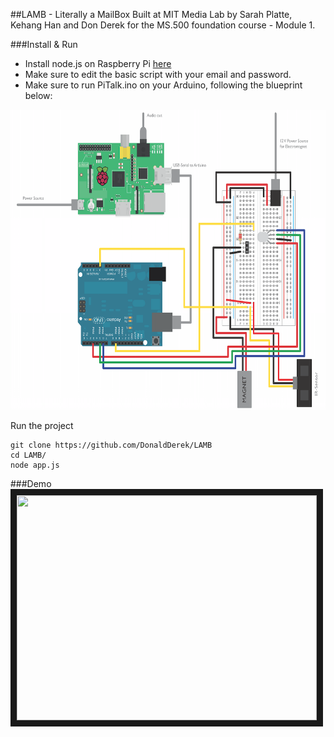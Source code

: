##LAMB - Literally a MailBox
Built at MIT Media Lab by Sarah Platte, Kehang Han and Don Derek for the MS.500 foundation course - Module 1.

###Install & Run

+ Install node.js on Raspberry Pi [here](https://github.com/DonaldDerek/rPi-cheat-sheet)
+ Make sure to edit the basic script with your email and password.
+ Make sure to run PiTalk.ino on your Arduino, following the blueprint below:

<img src="https://raw.githubusercontent.com/DonaldDerek/LAMB/master/blueprint.png" width="640" height="480" />

Run the project

```
git clone https://github.com/DonaldDerek/LAMB
cd LAMB/
node app.js
```

###Demo
<a href="http://www.youtube.com/watch?feature=player_embedded&v=db7BpFJQgKg
" target="_blank"><img src="http://img.youtube.com/vi/db7BpFJQgKg/0.jpg"
alt="" width="480" height="360" border="10" /></a>
